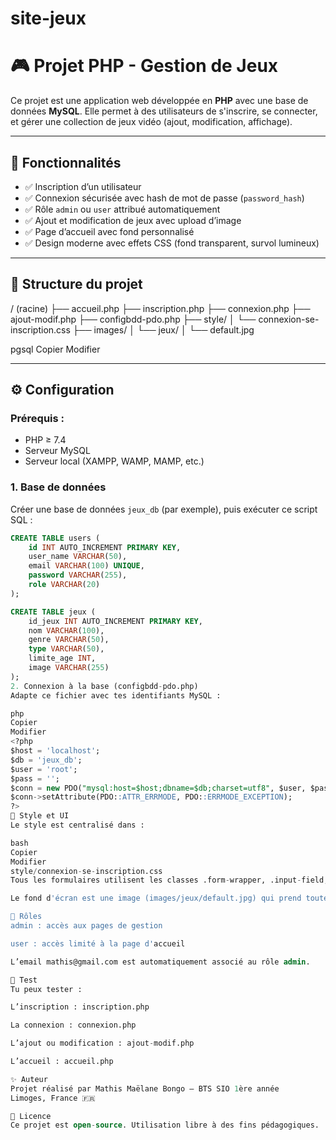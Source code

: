 # site-jeux
# 🎮 Projet PHP - Gestion de Jeux

Ce projet est une application web développée en **PHP** avec une base de données **MySQL**. Elle permet à des utilisateurs de s'inscrire, se connecter, et gérer une collection de jeux vidéo (ajout, modification, affichage).

---

## 🚀 Fonctionnalités

- ✅ Inscription d’un utilisateur
- ✅ Connexion sécurisée avec hash de mot de passe (`password_hash`)
- ✅ Rôle `admin` ou `user` attribué automatiquement
- ✅ Ajout et modification de jeux avec upload d’image
- ✅ Page d’accueil avec fond personnalisé
- ✅ Design moderne avec effets CSS (fond transparent, survol lumineux)

---

## 📁 Structure du projet

/ (racine)
├── accueil.php
├── inscription.php
├── connexion.php
├── ajout-modif.php
├── configbdd-pdo.php
├── style/
│ └── connexion-se-inscription.css
├── images/
│ └── jeux/
│ └── default.jpg

pgsql
Copier
Modifier

---

## ⚙️ Configuration

### Prérequis :
- PHP ≥ 7.4
- Serveur MySQL
- Serveur local (XAMPP, WAMP, MAMP, etc.)

### 1. Base de données

Créer une base de données `jeux_db` (par exemple), puis exécuter ce script SQL :

```sql
CREATE TABLE users (
    id INT AUTO_INCREMENT PRIMARY KEY,
    user_name VARCHAR(50),
    email VARCHAR(100) UNIQUE,
    password VARCHAR(255),
    role VARCHAR(20)
);

CREATE TABLE jeux (
    id_jeux INT AUTO_INCREMENT PRIMARY KEY,
    nom VARCHAR(100),
    genre VARCHAR(50),
    type VARCHAR(50),
    limite_age INT,
    image VARCHAR(255)
);
2. Connexion à la base (configbdd-pdo.php)
Adapte ce fichier avec tes identifiants MySQL :

php
Copier
Modifier
<?php
$host = 'localhost';
$db = 'jeux_db';
$user = 'root';
$pass = '';
$conn = new PDO("mysql:host=$host;dbname=$db;charset=utf8", $user, $pass);
$conn->setAttribute(PDO::ATTR_ERRMODE, PDO::ERRMODE_EXCEPTION);
?>
🎨 Style et UI
Le style est centralisé dans :

bash
Copier
Modifier
style/connexion-se-inscription.css
Tous les formulaires utilisent les classes .form-wrapper, .input-field, .submit-btn, etc.

Le fond d'écran est une image (images/jeux/default.jpg) qui prend toute la page, fixée en arrière-plan.

👤 Rôles
admin : accès aux pages de gestion

user : accès limité à la page d'accueil

L’email mathis@gmail.com est automatiquement associé au rôle admin.

🧪 Test
Tu peux tester :

L’inscription : inscription.php

La connexion : connexion.php

L’ajout ou modification : ajout-modif.php

L’accueil : accueil.php

✨ Auteur
Projet réalisé par Mathis Maëlane Bongo — BTS SIO 1ère année
Limoges, France 🇫🇷

📜 Licence
Ce projet est open-source. Utilisation libre à des fins pédagogiques.
